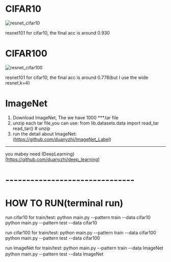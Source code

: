 # CIFAR10
![resnet_cifar10](https://i.imgur.com/ifynl8t.png)

resnet101 for cifar10, 
the final acc is around 0.930
# CIFAR100
![resnet_cifar100](https://i.imgur.com/MhOd9Yu.png)

resnet101 for cifar10, 
the final acc is around 0.778(but I use the wide resnet,k=4)
# ImageNet
1. Download ImageNet, The we have 1000 ***.tar file
2. unzip each tar file,you can use:
   from lib.datasets.data import read_tar
   read_tar()    # unzip
3. run 
the detail about ImageNet:(https://github.com/duanyzhi/ImageNet_Label)
-------------------------------------------------------------------------------
you mabey need (DeepLearning)[https://github.com/duanyzhi/deep_learning]
# -------------------------------
# HOW TO RUN(terminal run)
run cifar10 for train/test:
    python main.py --pattern train --data cifar10
    python main.py --pattern test --data cifar10
    
run cifar100 for train/test:
    python main.py --pattern train --data cifar100
    python main.py --pattern test --data cifar100
    
run ImageNet for train/test:
    python main.py --pattern train --data ImageNet
    python main.py --pattern test --data ImageNet　
